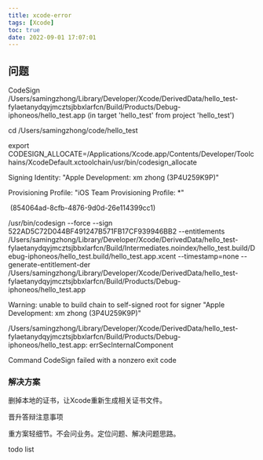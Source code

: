 ```yaml
---
title: xcode-error
tags: [Xcode]
toc: true
date: 2022-09-01 17:07:01
---
```


## 问题

CodeSign /Users/samingzhong/Library/Developer/Xcode/DerivedData/hello_test-fylaetanydqyjmcztsjbbxlarfcn/Build/Products/Debug-iphoneos/hello_test.app (in target 'hello_test' from project 'hello_test')

  cd /Users/samingzhong/code/hello_test

export CODESIGN_ALLOCATE\=/Applications/Xcode.app/Contents/Developer/Toolchains/XcodeDefault.xctoolchain/usr/bin/codesign_allocate

   

  Signing Identity:   "Apple Development: xm zhong (3P4U259K9P)"

  Provisioning Profile: "iOS Team Provisioning Profile: *"

​             (854064ad-8cfb-4876-9d0d-26e114399cc1)

   

  /usr/bin/codesign --force --sign 522AD5C72D044BF491247B571FB17CF939946BB2 --entitlements /Users/samingzhong/Library/Developer/Xcode/DerivedData/hello_test-fylaetanydqyjmcztsjbbxlarfcn/Build/Intermediates.noindex/hello_test.build/Debug-iphoneos/hello_test.build/hello_test.app.xcent --timestamp\=none --generate-entitlement-der /Users/samingzhong/Library/Developer/Xcode/DerivedData/hello_test-fylaetanydqyjmcztsjbbxlarfcn/Build/Products/Debug-iphoneos/hello_test.app



Warning: unable to build chain to self-signed root for signer "Apple Development: xm zhong (3P4U259K9P)"

/Users/samingzhong/Library/Developer/Xcode/DerivedData/hello_test-fylaetanydqyjmcztsjbbxlarfcn/Build/Products/Debug-iphoneos/hello_test.app: errSecInternalComponent

Command CodeSign failed with a nonzero exit code



### 解决方案

删掉本地的证书，让Xcode重新生成相关证书文件。



晋升答辩注意事项

重方案轻细节。不会问业务。定位问题、解决问题思路。



todo list

